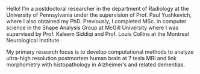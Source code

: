 
Hello!
I’m a postdoctoral researcher in the department of Radiology at the University of Pennsylvania under the supervision of Prof. Paul Yushkevich, where I also obtained my PhD. Previously, I completed MSc. in computer science in the Shape Analysis Group at McGill University where I was supervised by Prof. Kaleem Siddiqi and Prof. Louis Collins at the Montreal Neurological Institute.

My primary research focus is to develop computational methods to analyze ultra-high resolution postmortem human brain at 7 tesla MRI and link morphometry with histopathology in Alzheimer’s and related dementias.
